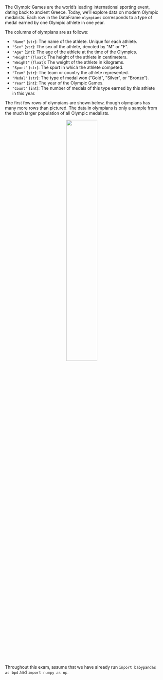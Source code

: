 The Olympic Games are the world’s leading international sporting event, dating back to ancient Greece. 
Today, we’ll explore data on modern Olympic medalists. Each row in the DataFrame `olympians` corresponds to a type of medal earned by one Olympic athlete in one year. 

The columns of olympians are as follows:

- `"Name"` (`str`): The name of the athlete. Unique for each athlete.
- `"Sex"` (`str`): The sex of the athlete, denoted by "M" or "F".
- `"Age"` (`int`): The age of the athlete at the time of the Olympics.
- `"Height"` (`float`): The height of the athlete in centimeters.
- `"Weight"` (`float`): The weight of the athlete in kilograms.
- `"Sport"` (`str`): The sport in which the athlete competed.
- `"Team"` (`str`): The team or country the athlete represented.
- `"Medal"` (`str`): The type of medal won ("Gold", "Silver", or "Bronze").
- `"Year"` (`int`): The year of the Olympic Games.
- `"Count"` (`int`): The number of medals of this type earned by this athlete in this year.

The first few rows of olympians are shown below, though olympians has many more rows than pictured.
The data in olympians is only a sample from the much larger population of all Olympic medalists.

<center><img src='../assets/images/wi24-final/medalists.jpg' width=45%></center>
<br>

Throughout this exam, assume that we have already run `import babypandas as bpd` and
`import numpy as np`.
